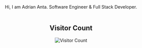 <!-- "Hero" Header -->
<div align="center">
  Hi, I am Adrian Anta. Software Engineer & Full Stack Developer.
  <!-- <img src="" style="max-width: 100%;" alt="Welcome to my Github Profile" /> -->
  <br />
</div>

<div align="center">
  <br />
  <h2>Visitor Count</h2>
  
 ![Visitor Count](https://profile-counter.glitch.me/antaga04/count.svg)

</div>
